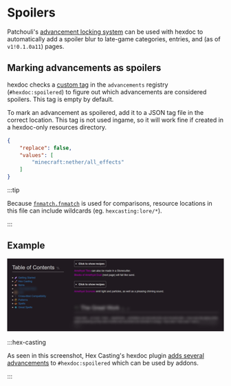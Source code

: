 # Spoilers

Patchouli's [advancement locking system](https://vazkiimods.github.io/Patchouli/docs/patchouli-basics/advancement-locking) can be used with hexdoc to automatically add a spoiler blur to late-game categories, entries, and (as of `v1!0.1.0a11`) pages.

## Marking advancements as spoilers

hexdoc checks a [custom tag](https://minecraft.wiki/w/Tag) in the `advancements` registry (`#hexdoc:spoilered`) to figure out which advancements are considered spoilers. This tag is empty by default.

To mark an advancement as spoilered, add it to a JSON tag file in the correct location. This tag is not used ingame, so it will work fine if created in a hexdoc-only resources directory.

```json title="doc/resources/data/hexdoc/tags/advancements/spoilered.json"
{
    "replace": false,
    "values": [
        "minecraft:nether/all_effects"
    ]
}
```

:::tip

Because [`fnmatch.fnmatch`](https://docs.python.org/3/library/fnmatch.html#fnmatch.fnmatch) is used for comparisons, resource locations in this file can include wildcards (eg. `hexcasting:lore/*`).

:::

## Example

![A screenshot of a spoilered entry in the Hex Casting web book](example.png)

:::hex-casting

As seen in this screenshot, Hex Casting's hexdoc plugin [adds several advancements](https://github.com/object-Object/HexMod/blob/3c7d0e88707a13a6e2c7d4cc75472a8763e6253c/doc/resources/data/hexdoc/tags/advancements/spoilered.json) to `#hexdoc:spoilered` which can be used by addons.

:::
